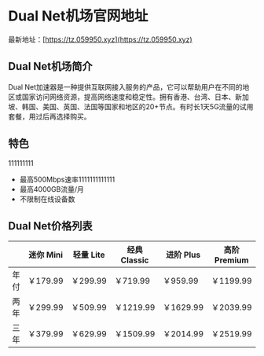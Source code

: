 # Dual Net机场官网地址

最新地址：[https://tz.059950.xyz](https://tz.059950.xyz)

## Dual Net机场简介

Dual Net加速器是一种提供互联网接入服务的产品，它可以帮助用户在不同的地区或国家访问网络资源，提高网络速度和稳定性。拥有香港、台湾、日本、新加坡、韩国、美国、英国、法国等国家和地区的20+节点。有时长1天5G流量的试用套餐，用过后再选择购买。

## 特色
111111111
* 最高500Mbps速率1111111111111
* 最高4000GB流量/月
* 不限制在线设备数

## Dual Net价格列表

||迷你 Mini|轻量 Lite|经典 Classic|进阶 Plus|高阶 Premium||
|----|----|----|----|----|----|----|
|年付|￥179.99|￥299.99|￥719.99|￥959.99|￥1199.99|￥2399.99|
|两年|￥299.99|￥509.99|￥1219.99|￥1629.99|￥2039.99|￥4079.99|
|三年|￥379.99|￥629.99|￥1509.99|￥2014.99|￥2519.99|￥5039.99|
